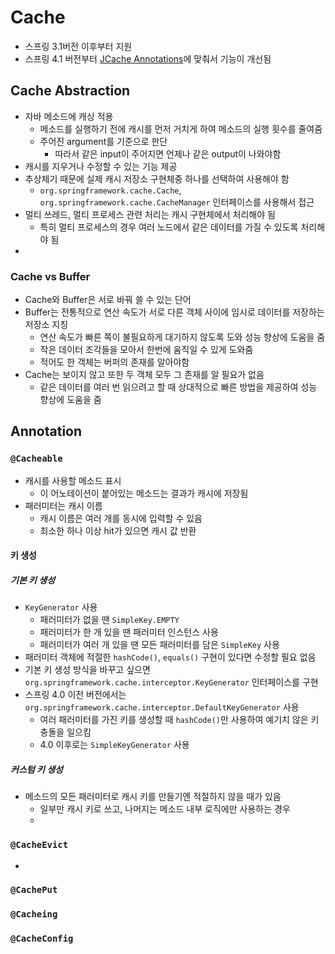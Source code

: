 # Cache

- 스프링 3.1버전 이후부터 지원
- 스프링 4.1 버전부터 [JCache Annotations](https://jcp.org/en/jsr/detail?id=107)에 맞춰서 기능이 개선됨

## Cache Abstraction

- 자바 메소드에 캐싱 적용
  - 메소드를 실행하기 전에 캐시를 먼저 거치게 하여 메소드의 실행 횟수를 줄여줌
  - 주어진 argument를 기준으로 판단
    - 따라서 같은 input이 주어지면 언제나 같은 output이 나와야함
- 캐시를 지우거나 수정할 수 있는 기능 제공
- 추상체기 때문에 실제 캐시 저장소 구현체중 하나를 선택하여 사용해야 함
  - `org.springframework.cache.Cache`, `org.springframework.cache.CacheManager` 인터페이스를 사용해서 접근
- 멀티 쓰레드, 멀티 프로세스 관련 처리는 캐시 구현체에서 처리해야 됨
  - 특히 멀티 프로세스의 경우 여러 노드에서 같은 데이터를 가질 수 있도록 처리해야 됨
- 
### Cache vs Buffer

- Cache와 Buffer은 서로 바꿔 쓸 수 있는 단어
- Buffer는 전통적으로 연산 속도가 서로 다른 객체 사이에 임시로 데이터를 저장하는 저장소 지칭
  - 연산 속도가 빠른 쪽이 불필요하게 대기하지 않도록 도와 성능 향상에 도움을 줌
  - 작은 데이터 조각들을 모아서 한번에 움직일 수 있게 도와줌
  - 적어도 한 객체는 버퍼의 존재를 알아야함
- Cache는 보이지 않고 또한 두 객체 모두 그 존재를 알 필요가 없음
  - 같은 데이터를 여러 번 읽으려고 할 때 상대적으로 빠른 방법을 제공하여 성능 향상에 도움을 줌

## Annotation

### `@Cacheable` 

- 캐시를 사용할 메소드 표시
  - 이 어노테이션이 붙어있는 메소드는 결과가 캐시에 저장됨
- 패러미터는 캐시 이름
  - 캐시 이름은 여러 개를 동시에 입력할 수 있음
  - 최소한 하나 이상 hit가 있으면 캐시 값 반환

#### 키 생성

##### 기본 키 생성

- `KeyGenerator` 사용
  - 패러미터가 없을 땐 `SimpleKey.EMPTY`
  - 패러미터가 한 개 있을 땐 패러미터 인스턴스 사용
  - 패러미터가 여러 개 있을 땐 모든 패러미터를 담은 `SimpleKey` 사용
- 패러미터 객체에 적절한 `hashCode()`, `equals()` 구현이 있다면 수정할 필요 없음
- 기본 키 생성 방식을 바꾸고 싶으면 `org.springframework.cache.interceptor.KeyGenerator` 인터페이스를 구현
- 스프링 4.0 이전 버전에서는 `org.springframework.cache.interceptor.DefaultKeyGenerator` 사용
  - 여러 패러미터를 가진 키를 생성할 때 `hashCode()`만 사용하여 예기치 않은 키 충돌을 일으킴
  - 4.0 이후로는 `SimpleKeyGenerator` 사용


##### 커스텀 키 생성

- 메소드의 모든 패러미터로 캐시 키를 만들기엔 적절하지 않을 때가 있음
  - 일부만 캐시 키로 쓰고, 나머지는 메소드 내부 로직에만 사용하는 경우
  - 

### `@CacheEvict`

- 

### `@CachePut`
### `@Cacheing`
### `@CacheConfig`